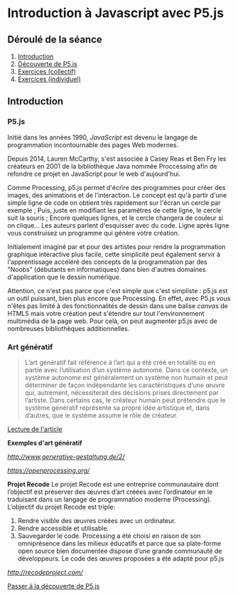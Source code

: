 # Introduction à Javascript avec P5.js

## Déroulé de la séance
1. [Introduction](/readme.md)
2. [Découverte de P5.js](/p5-introduction.md)
3. [Exercices (collectif)](/exercices-collectif.md) 
5. [Exercices (individuel)](/exercices-individuel.md)

## Introduction

### P5.js

Initié dans les années 1990, *JavaScript* est devenu le langage de programmation incontournable des pages Web modernes.

Depuis 2014, Lauren McCarthy, s'est associée à Casey Reas et Ben Fry les créateurs en 2001 de la bibliothèque Java nommée Proccessing afin de refondre ce projet en JavaScript pour le web d'aujourd'hui.

Comme Processing, p5.js permet d'écrire des programmes pour créer des images, des animations et de l'interaction. Le concept est qu'à partir d'une simple ligne de code on obtient très rapidement sur l'écran un cercle par exemple ; Puis, juste en modifiant les paramètres de cette ligne, le cercle suit la souris ; Encore quelques lignes, et le cercle changera de couleur si on clique... Les auteurs parlent d'esquisser avec du code. Ligne après ligne vous construisez un programme qui génère votre création.

Initialement imaginé par et pour des artistes pour rendre la programmation graphique interactive plus facile, cette simplicité peut également servir à l'apprentissage accéléré des concepts de la programmation par des "Noobs" (débutants en informatiques) dans bien d'autres domaines d'application que le dessin numérique.

Attention, ce n'est pas parce que c'est simple que c'est simpliste : p5.js est un outil puissant, bien plus encore que Processing. En effet, avec P5.js vous n'êtes pas limité à des fonctionnalités de dessin dans une balise *canvas* de HTML5 mais votre création peut s'étendre sur tout l'environnement multimédia de la page web. Pour celà, on peut augmenter p5.js avec de nombreuses bibliothèques additionnelles.

### Art génératif

> L’art génératif fait référence à l’art qui a été créé en totalité ou en partie avec l’utilisation d’un système autonome. Dans ce contexte, un système autonome est généralement un système non humain et peut déterminer de façon indépendante les caractéristiques d’une œuvre qui, autrement, nécessiterait des décisions prises directement par l’artiste. Dans certains cas, le créateur humain peut prétendre que le système génératif représente sa propre idée artistique et, dans d’autres, que le système assume le rôle de créateur.

[Lecture de l'article](https://www.hisour.com/fr/generative-art-21197/)

**Exemples d'art génératif** 

*http://www.generative-gestaltung.de/2/*

*https://openprocessing.org/* 

**Projet Recode** 
Le projet Recode est une entreprise communautaire dont l’objectif est préserver des œuvres d’art créées avec l’ordinateur en le traduisant dans un langage de programmation moderne (Processing).
L’objectif du projet Recode est triple:
1. Rendre visible des œuvres créées avec un ordinateur.
2. Rendre accessible et utilisable.
3. Sauvegarder le code.
Processing a été choisi en raison de son omniprésence dans les milieux éducatifs et parce que sa plate-forme open source bien documentée dispose d’une grande communauté de développeurs.
Le code des œuvres proposées a été adapté pour p5.js

*http://recodeproject.com/*


[Passer à la découverte de P5.js](/p5)

